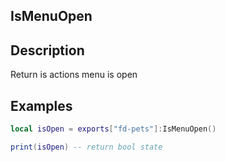 ## IsMenuOpen

## Description

Return is actions menu is open

## Examples

```lua
local isOpen = exports["fd-pets"]:IsMenuOpen()

print(isOpen) -- return bool state
```
